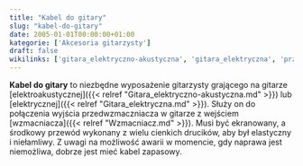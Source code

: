 ```yaml
---
title: "Kabel do gitary"
slug: "kabel-do-gitary"
date: 2005-01-01T00:00:00+01:00
kategorie: ['Akcesoria gitarzysty']
draft: false
wikilinks: ['gitara_elektryczno-akustyczna', 'gitara_elektryczna', 'przedwzmaczniacz', 'wzmacniacz']
---
```

**Kabel do gitary** to niezbędne wyposażenie gitarzysty grającego na
gitarze [elektroakustycznej]({{< relref "Gitara_elektryczno-akustyczna.md" >}})
lub [elektrycznej]({{< relref "Gitara_elektryczna.md" >}}). Służy on do
połączenia wyjścia przedwzmaczniacza<!-- link nie odnosił się do niczego --> w
gitarze z wejściem [wzmacniacza]({{< relref "Wzmacniacz.md" >}}). Musi być
ekranowany, a środkowy przewód wykonany z wielu cienkich drucików, aby
był elastyczny i niełamliwy. Z uwagi na możliwość awarii w momencie, gdy
naprawa jest niemożliwa, dobrze jest mieć kabel zapasowy.

